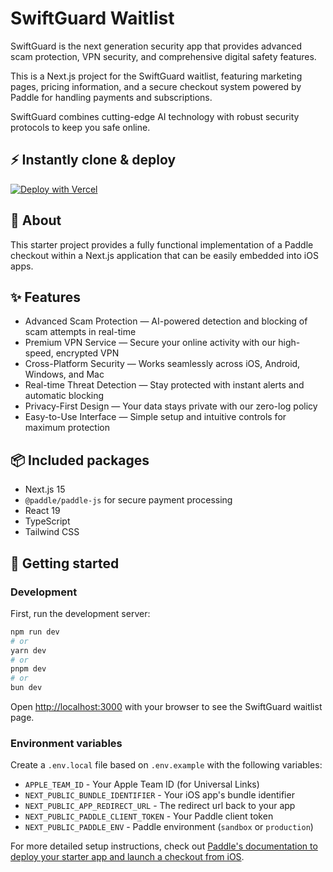 # SwiftGuard Waitlist

SwiftGuard is the next generation security app that provides advanced scam protection, VPN security, and comprehensive digital safety features.

This is a Next.js project for the SwiftGuard waitlist, featuring marketing pages, pricing information, and a secure checkout system powered by Paddle for handling payments and subscriptions.

SwiftGuard combines cutting-edge AI technology with robust security protocols to keep you safe online.

## ⚡️ Instantly clone & deploy

[![Deploy with Vercel](https://vercel.com/button)](https://vercel.com/new/clone?repository-url=https%3A%2F%2Fgithub.com%2FPaddleHQ%2Fpaddle-mobile-web-payments-starter&env=APPLE_TEAM_ID,NEXT_PUBLIC_BUNDLE_IDENTIFIER,NEXT_PUBLIC_APP_REDIRECT_URL,NEXT_PUBLIC_PADDLE_CLIENT_TOKEN,NEXT_PUBLIC_PADDLE_ENV)

## 🔦 About

This starter project provides a fully functional implementation of a Paddle checkout within a Next.js application that can be easily embedded into iOS apps.

## ✨ Features

- Advanced Scam Protection — AI-powered detection and blocking of scam attempts in real-time
- Premium VPN Service — Secure your online activity with our high-speed, encrypted VPN
- Cross-Platform Security — Works seamlessly across iOS, Android, Windows, and Mac
- Real-time Threat Detection — Stay protected with instant alerts and automatic blocking
- Privacy-First Design — Your data stays private with our zero-log policy
- Easy-to-Use Interface — Simple setup and intuitive controls for maximum protection

## 📦 Included packages

- Next.js 15
- `@paddle/paddle-js` for secure payment processing
- React 19
- TypeScript
- Tailwind CSS

## 🏁 Getting started

### Development

First, run the development server:

```bash
npm run dev
# or
yarn dev
# or
pnpm dev
# or
bun dev
```

Open [http://localhost:3000](http://localhost:3000) with your browser to see the SwiftGuard waitlist page.

### Environment variables

Create a `.env.local` file based on `.env.example` with the following variables:

- `APPLE_TEAM_ID` - Your Apple Team ID (for Universal Links)
- `NEXT_PUBLIC_BUNDLE_IDENTIFIER` - Your iOS app's bundle identifier
- `NEXT_PUBLIC_APP_REDIRECT_URL` - The redirect url back to your app
- `NEXT_PUBLIC_PADDLE_CLIENT_TOKEN` - Your Paddle client token
- `NEXT_PUBLIC_PADDLE_ENV` - Paddle environment (`sandbox` or `production`)

For more detailed setup instructions, check out [Paddle's documentation to deploy your starter app and launch a checkout from iOS](https://developer.paddle.com/build/nextjs-vercel-mobile-app-starter-kit).
